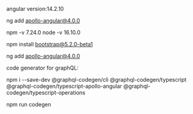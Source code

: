 angular version:14.2.10

ng add apollo-angular@4.0.0

npm -v 7.24.0
node -v 16.10.0

npm install bootstrap@5.2.0-beta1

ng add apollo-angular@4.0.0

code generator for graphQL:

npm i --save-dev @graphql-codegen/cli @graphql-codegen/typescript @graphql-codegen/typescript-apollo-angular @graphql-codegen/typescript-operations

npm run codegen



